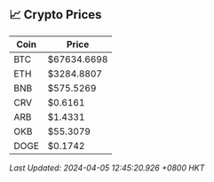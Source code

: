 ## 📈 Crypto Prices

| Coin | Price |
| ---- | ----- |
| BTC | $67634.6698 |
| ETH | $3284.8807 |
| BNB | $575.5269 |
| CRV | $0.6161 |
| ARB | $1.4331 |
| OKB | $55.3079 |
| DOGE | $0.1742 |

_Last Updated: 2024-04-05 12:45:20.926 +0800 HKT_